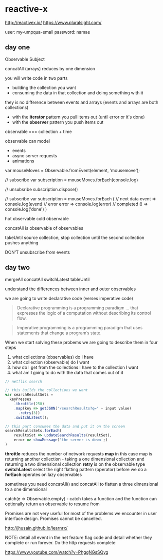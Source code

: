 # reactive-x

http://reactivex.io/
https://www.pluralsight.com/

user: my-umpqua-email
password: namae

## day one

Observable
Subject

concatAll (arrays) reduces by one dimension

you will write code in two parts
* building the collection you want
* consuming the data in that collection and doing something with it

they is no difference between events and arrays (events and arrays are both collections)

* with the **iterator** pattern you pull items out (until error or it's done)
* with the **observer** pattern you push items out 

observable === collection + time

observable can model
* events
* async server requests
* animations

var mouseMoves = Observable.fromEvent(element, 'mousemove');

// subscribe
var subscription = mouseMoves.forEach(console.log)

// unsubsribe
subscription.dispose()

// subscribe
var subscription = mouseMoves.forEach (
  // next data
  event => console.log(event)
  // error
  error => console.log(error)
  // completed
  () => console.log('done')
)

hot observable
cold observable

concatAll is observable of observables

takeUntil source collection, stop collection until the second collection pushes anything

DON'T unsubscribe from events

## day two

mergeAll
concatAll
switchLatest
tableUntil

understand the differences between inner and outer observables

we are going to write declarative code (verses imperative code)

>Declarative programming is a programming paradigm … that expresses the logic of a computation without describing its control flow.

>Imperative programming is a programming paradigm that uses statements that change a program’s state.

When we start solving these probems we are going to describe them in four steps
1. what collections (observables) do I have
2. what collection (observable) do I want
3. how do I get from the collections I have to the collection I want
4. what am I going to do with the data that comes out of it

```javascript
// netflix search

// this builds the collections we want
var searchResultSets =
  keyPresses
    .throttle(250)
    .map(key => getJSON('/searchResults?q=' + input value)
      .retry(3))
    .switchLatest();

// this part consumes the data and put it on the screen
searchResultsSets.forEach(
    resultsSet => updateSearchResults(resultSet),
    error => showMessage('the server is down';)
)
```

**throttle** reduces the number of network requests
**map** in this case map is returning another collection - taking a one dimensional collection and returning a two dimensional collection 
**retry** is on the observable type
**switchLatest** select the right flatting pattern (operator) before we do a **forEach** operates on lazy observables

sometimes you need concatAll() and concatAll to flatten a three dimensional to a one dimensional

catch(e => Observable.empty) - catch takes a function and the function can optionally return an observable to resume from

Promises are not very useful for most of the problems we encounter in user
interface design. Promises cannot be cancelled.

http://jhusain.github.io/learnrx/

NOTE: detail all event in the net feature flag code and detail whether they complete or run forever. Do the http requests complete

https://www.youtube.com/watch?v=PhggNGsSQyg

